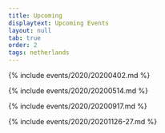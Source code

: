 ```yaml
---
title: Upcoming
displaytext: Upcoming Events
layout: null
tab: true
order: 2
tags: netherlands
---
```


{% include events/2020/20200402.md %}

{% include events/2020/20200514.md %}

{% include events/2020/20200917.md %}

{% include events/2020/20201126-27.md %}
